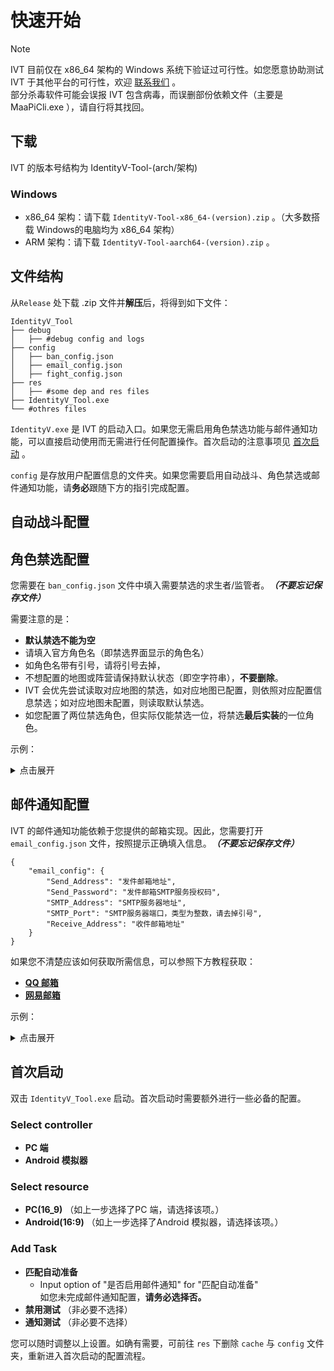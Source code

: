 # 快速开始

>[!NOTE]
IVT 目前仅在 x86_64 架构的 Windows 系统下验证过可行性。如您愿意协助测试 IVT 于其他平台的可行性，欢迎 [联系我们](/README.md#联系我们) 。\
部分杀毒软件可能会误报 IVT 包含病毒，而误删部份依赖文件（主要是 MaaPiCli.exe ），请自行将其找回。

## 下载
IVT 的版本号结构为 IdentityV-Tool-(arch/架构)
### Windows
- x86_64 架构：请下载 `IdentityV-Tool-x86_64-(version).zip` 。（大多数搭载 Windows的电脑均为 x86_64 架构）
- ARM 架构：请下载 `IdentityV-Tool-aarch64-(version).zip` 。

## 文件结构
从`Release` 处下载 .zip 文件并**解压**后，将得到如下文件：
```
IdentityV_Tool
├── debug
│   ├── #debug config and logs
├── config
│   ├── ban_config.json
│   ├── email_config.json
│   ├── fight_config.json
├── res
│   ├── #some dep and res files
├── IdentityV_Tool.exe
└── #othres files
```
`IdentityV.exe` 是 IVT 的启动入口。如果您无需启用角色禁选功能与邮件通知功能，可以直接启动使用而无需进行任何配置操作。首次启动的注意事项见 [首次启动](#首次启动) 。

`config` 是存放用户配置信息的文件夹。如果您需要启用自动战斗、角色禁选或邮件通知功能，请**务必**跟随下方的指引完成配置。

## 自动战斗配置

## 角色禁选配置
您需要在 `ban_config.json` 文件中填入需要禁选的求生者/监管者。***（不要忘记保存文件）***

需要注意的是：
- **默认禁选不能为空**
- 请填入官方角色名（即禁选界面显示的角色名）
- 如角色名带有引号，请将引号去掉，
- 不想配置的地图或阵营请保持默认状态（即空字符串），**不要删除**。
- IVT 会优先尝试读取对应地图的禁选，如对应地图已配置，则依照对应配置信息禁选；如对应地图未配置，则读取默认禁选。
- 如您配置了两位禁选角色，但实际仅能禁选一位，将禁选**最后实装**的一位角色。

示例：
<details>
<summary>点击展开</summary>

默认禁选不能为空
```
错误：
    "监管者": {
        "默认禁选": {
            "ban1": "",
            "ban2": ""}}

正确：
    "监管者": {
        "默认禁选": {
            "ban1": "歌剧演员",
            "ban2": ""}}
```

如角色名中带有引号，请将引号去掉。
```
错误：
    "求生者": {
        "默认禁选": {
            "ban1": ""小女孩"",
            "ban2": ""法罗女士""}}

正确：
    "求生者": {
        "默认禁选": {
            "ban1": "小女孩",
            "ban2": "法罗女士"}}
```

请填入官方角色名，不要填入外号（即使它很常见）
```
错误：
    "监管者": {
        "默认禁选": {
            "ban1": "邦邦",
            "ban2": ""}}

正确：
    "监管者": {
        "默认禁选": {
            "ban1": "26号守卫",
            "ban2": ""}}
```
</details>

## 邮件通知配置
IVT 的邮件通知功能依赖于您提供的邮箱实现。因此，您需要打开`email_config.json` 文件，按照提示正确填入信息。***（不要忘记保存文件）***
```
{
    "email_config": {
        "Send_Address": "发件邮箱地址",
        "Send_Password": "发件邮箱SMTP服务授权码",
        "SMTP_Address": "SMTP服务器地址",
        "SMTP_Port": "SMTP服务器端口，类型为整数，请去掉引号",
        "Receive_Address": "收件邮箱地址"
    }
}
```

如果您不清楚应该如何获取所需信息，可以参照下方教程获取：
- **[QQ 邮箱](./QQ邮箱.md)**
- **[网易邮箱](./网易邮箱.md)**

示例：
<details>
<summary>点击展开</summary>

```
    "email_config": {
        "Send_Address": "weinibuliu@outlook.com",
        "Send_Password": "ABCDEFGHIJKLMN",
        "SMTP_Address": "smtp.163.com",
        "SMTP_Port": 465,
        "Receive_Address": "weinibuliu@outlook.com"
    }
```

</details>

## 首次启动
双击 `IdentityV_Tool.exe` 启动。首次启动时需要额外进行一些必备的配置。
### Select controller
- **PC 端**
- **Android 模拟器**

### Select resource
- **PC(16_9)**  （如上一步选择了PC 端，请选择该项。）
- **Android(16:9)** （如上一步选择了Android 模拟器，请选择该项。）

### Add Task
- **匹配自动准备**
    - Input option of "是否启用邮件通知" for "匹配自动准备" \
    如您未完成邮件通知配置，**请务必选择否。**
- **禁用测试** （非必要不选择）
- **通知测试** （非必要不选择）

您可以随时调整以上设置。如确有需要，可前往 `res` 下删除 `cache` 与 `config` 文件夹，重新进入首次启动的配置流程。